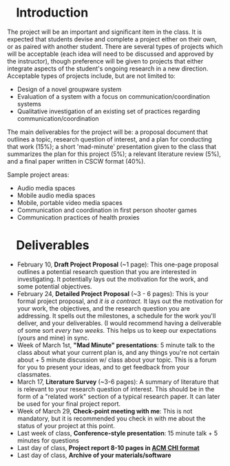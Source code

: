 



#   Introduction

The project will be an important and significant item in the class. It is expected that students devise and complete a project either on their own, or as paired with another student. There are several types of projects which will be acceptable (each idea will need to be discussed and approved by the instructor), though preference will be given to projects that either integrate aspects of the student's ongoing research in a new direction. Acceptable types of projects include, but are not limited to:

* Design of a novel groupware system
* Evaluation of a system with a focus on communication/coordination systems
* Qualitative investigation of an existing set of practices regarding communication/coordination

The main deliverables for the project will be: a proposal document that outlines a topic, research question of interest, and a plan for conducting that work (15%); a short 'mad-minute' presentation given to the class that summarizes the plan for this project (5%); a relevant literature review (5%), and a final paper written in CSCW format (40%).

Sample project areas:

* Audio media spaces
* Mobile audio media spaces
* Mobile, portable video media spaces
* Communication and coordination in first person shooter games
* Communication practices of health proxies

#   Deliverables

* February 10, **Draft Project Proposal** (~1 page): This one-page proposal outlines a potential research question that you are interested in investigating. It potentially lays out the motivation for the work, and some potential objectives.
* February 24, **Detailed Project Proposal** (~3 - 6 pages): This is your formal project proposal, and _it is a contract._ It lays out the motivation for your work, the objectives, and the research question you are addressing. It spells out the milestones, a schedule for the work you'll deliver, and your deliverables. (I would recommend having a deliverable of some sort _every two weeks._ This helps us to keep our expectations (yours and mine) in sync.
* Week of March 1st, **"Mad Minute" presentations**: 5 minute talk to the class about what your current plan is, and any things you're not certain about + 5 minute discussion w/ class about your topic. This is a forum for you to present your ideas, and to get feedback from your classmates.
* March 17, **Literature Survey** (~3-6 pages): A summary of literature that is relevant to your research question of interest. This should be in the form of a "related work" section of a typical research paper. It can later be used for your final project report.
* Week of March 29, **Check-point meeting with me**: This is not mandatory, but it is recommended you check in with me about the status of your project at this point.
* Last week of class, **Conference-style presentation**: 15 minute talk + 5 minutes for questions
* Last day of class, **Project report 8-10 pages in [ACM CHI format](http://www.sigchi.org/chipubform)**
* Last day of class, **Archive of your materials/software**
